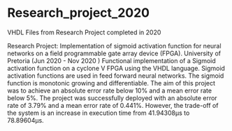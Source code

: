 # Research_project_2020
VHDL Files from Research Project completed in 2020

Research Project: Implementation of sigmoid activation function for neural networks on a field programmable gate array device (FPGA).
University of Pretoria (Jun 2020 - Nov 2020 )
Functional implementation of a Sigmoid activation function on a cyclone V FPGA using the VHDL language. Sigmoid activation functions are used in feed forward neural networks. The sigmoid function is monotonic growing and differentiable. The aim of this project was to achieve an absolute error rate below 10% and a mean error rate below 5%. The project was successfully deployed with an absolute error rate of 3.79% and a mean error rate of 0.441%. However, the trade-off of the system is an increase in execution time from 41.94308µs to 78.89604µs.

